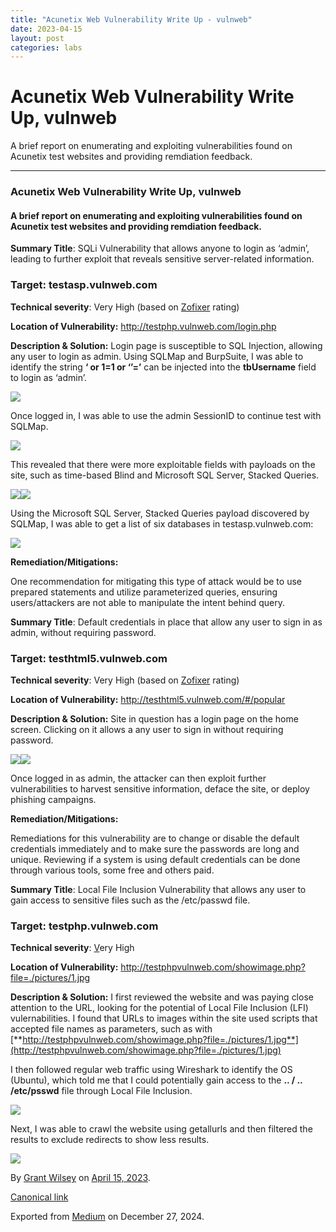 ```yaml
---
title: "Acunetix Web Vulnerability Write Up - vulnweb"
date: 2023-04-15
layout: post
categories: labs
---
```



Acunetix Web Vulnerability Write Up, vulnweb
============================================


A brief report on enumerating and exploiting vulnerabilities found on Acunetix test websites and providing remdiation feedback.

---

### Acunetix Web Vulnerability Write Up, vulnweb

#### A brief report on enumerating and exploiting vulnerabilities found on Acunetix test websites and providing remdiation feedback.

**Summary Title**: SQLi Vulnerability that allows anyone to login as ‘admin’, leading to further exploit that reveals sensitive server-related information.

### **Target:** testasp.vulnweb.com

**Technical severity**: Very High (based on [Zofixer](https://zofixer.com/vulnerability-definitions/) rating)

**Location of Vulnerability:** <http://testphp.vulnweb.com/login.php>

**Description & Solution:** Login page is susceptible to SQL Injection, allowing any user to login as admin. Using SQLMap and BurpSuite, I was able to identify the string **‘ or 1=1 or ‘’=’** can be injected into the **tbUsername** field to login as ‘admin’.

![](/assets/images/0oZdHkq1FW9B04hN4.png)

Once logged in, I was able to use the admin SessionID to continue test with SQLMap.

![](/assets/images/0BZMwEMyTtqvyuBf2.png)

This revealed that there were more exploitable fields with payloads on the site, such as time-based Blind and Microsoft SQL Server, Stacked Queries.

![](/assets/images/0A5ZSrm_myX2Frzuj.jpg)![](/assets/images/0h1deomXn9_b-8gIo.png)

Using the Microsoft SQL Server, Stacked Queries payload discovered by SQLMap, I was able to get a list of six databases in testasp.vulnweb.com:

![](/assets/images/0DrMwm_62jBMWxUnW.jpg)

**Remediation/Mitigations:**

One recommendation for mitigating this type of attack would be to use prepared statements and utilize parameterized queries, ensuring users/attackers are not able to manipulate the intent behind query.

**Summary Title**: Default credentials in place that allow any user to sign in as admin, without requiring password.

### **Target:** testhtml5.vulnweb.com

**Technical severity**: Very High (based on [Zofixer](https://zofixer.com/vulnerability-definitions/) rating)

**Location of Vulnerability:** <http://testhtml5.vulnweb.com/#/popular>

**Description & Solution:** Site in question has a login page on the home screen. Clicking on it allows a any user to sign in without requiring password.

![](/assets/images/0mwtAVumWCd2s8QoP.png)![](/assets/images/0zsmYy5hKDRmEeGkT.png)

Once logged in as admin, the attacker can then exploit further vulnerabilities to harvest sensitive information, deface the site, or deploy phishing campaigns.

**Remediation/Mitigations:**

Remediations for this vulnerability are to change or disable the default credentials immediately and to make sure the passwords are long and unique. Reviewing if a system is using default credentials can be done through various tools, some free and others paid.

**Summary Title**: Local File Inclusion Vulnerability that allows any user to gain access to sensitive files such as the /etc/passwd file.

### **Target:** testphp.vulnweb.com

**Technical severity**: [V](https://hostcogent.us14.list-manage.com/track/click?u=56c2f1609abf8ac0808259d18&id=a9808ad4ad&e=7c378303b1)ery High

**Location of Vulnerability:** <http://testphpvulnweb.com/showimage.php?file=./pictures/1.jpg>

**Description & Solution:** I first reviewed the website and was paying close attention to the URL, looking for the potential of Local File Inclusion (LFI) vulernabilities. I found that URLs to images within the site used scripts that accepted file names as parameters, such as with [**http://testphpvulnweb.com/showimage.php?file=./pictures/1.jpg**](http://testphpvulnweb.com/showimage.php?file=./pictures/1.jpg)

I then followed regular web traffic using Wireshark to identify the OS (Ubuntu), which told me that I could potentially gain access to the **.. / .. /etc/psswd** file through Local File Inclusion.

![](/assets/images/0VpAJPCy3gkhj8kWm.png)

Next, I was able to crawl the website using getallurls and then filtered the results to exclude redirects to show less results.

![](/assets/images/0PVFImcEEq8xNr9WT.jpg)

By [Grant Wilsey](https://medium.com/@darkyolks) on [April 15, 2023](https://medium.com/p/c33472761913).

[Canonical link](https://medium.com/@darkyolks/vulnweb-lab-report-an-analysis-of-vulnerabilities-on-the-web-c33472761913)

Exported from [Medium](https://medium.com) on December 27, 2024.

